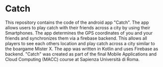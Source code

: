 # Catch
This repository contains the code of the android app "Catch". 
The app allows users to play catch with their friends across a city by using their Smartphones. 
The app determines the GPS coordinates of you and your friends and synchronizes them via a firebase backend.
This allows all players to see each others location and play catch across a city similar to the boargame Mister X.
The app was written in Kotlin and uses Firebase as backend. 
"Catch" was created as part of the final Mobile Applications and Cloud Computing (MACC) course at Sapienza Università di Roma.
